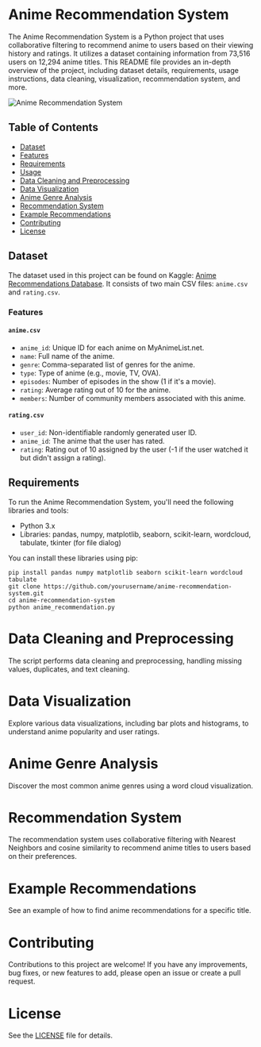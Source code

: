 # Anime Recommendation System

The Anime Recommendation System is a Python project that uses collaborative filtering to recommend anime to users based on their viewing history and ratings. It utilizes a dataset containing information from 73,516 users on 12,294 anime titles. This README file provides an in-depth overview of the project, including dataset details, requirements, usage instructions, data cleaning, visualization, recommendation system, and more.

![Anime Recommendation System](https://storage.googleapis.com/kaggle-datasets-images/1225408/2045512/556c46d136da51c2ac6690b199f1c6e5/dataset-cover.jpeg?t=2021-03-21-23-20-40.png)

## Table of Contents

- [Dataset](#dataset)
- [Features](#features)
- [Requirements](#requirements)
- [Usage](#usage)
- [Data Cleaning and Preprocessing](#data-cleaning-and-preprocessing)
- [Data Visualization](#data-visualization)
- [Anime Genre Analysis](#anime-genre-analysis)
- [Recommendation System](#recommendation-system)
- [Example Recommendations](#example-recommendations)
- [Contributing](#contributing)
- [License](#license)

## Dataset

The dataset used in this project can be found on Kaggle: [Anime Recommendations Database](https://www.kaggle.com/datasets/CooperUnion/anime-recommendations-database). It consists of two main CSV files: `anime.csv` and `rating.csv`.

### Features

#### `anime.csv`

- `anime_id`: Unique ID for each anime on MyAnimeList.net.
- `name`: Full name of the anime.
- `genre`: Comma-separated list of genres for the anime.
- `type`: Type of anime (e.g., movie, TV, OVA).
- `episodes`: Number of episodes in the show (1 if it's a movie).
- `rating`: Average rating out of 10 for the anime.
- `members`: Number of community members associated with this anime.

#### `rating.csv`

- `user_id`: Non-identifiable randomly generated user ID.
- `anime_id`: The anime that the user has rated.
- `rating`: Rating out of 10 assigned by the user (-1 if the user watched it but didn't assign a rating).

## Requirements

To run the Anime Recommendation System, you'll need the following libraries and tools:

- Python 3.x
- Libraries: pandas, numpy, matplotlib, seaborn, scikit-learn, wordcloud, tabulate, tkinter (for file dialog)

You can install these libraries using pip:

```shell
pip install pandas numpy matplotlib seaborn scikit-learn wordcloud tabulate
git clone https://github.com/yourusername/anime-recommendation-system.git
cd anime-recommendation-system
python anime_recommendation.py
```

# Data Cleaning and Preprocessing

The script performs data cleaning and preprocessing, handling missing values, duplicates, and text cleaning.

# Data Visualization

Explore various data visualizations, including bar plots and histograms, to understand anime popularity and user ratings.

# Anime Genre Analysis

Discover the most common anime genres using a word cloud visualization.

# Recommendation System

The recommendation system uses collaborative filtering with Nearest Neighbors and cosine similarity to recommend anime titles to users based on their preferences.

# Example Recommendations

See an example of how to find anime recommendations for a specific title.

# Contributing

Contributions to this project are welcome! If you have any improvements, bug fixes, or new features to add, please open an issue or create a pull request.

# License

See the [LICENSE](https://creativecommons.org/publicdomain/zero/1.0/) file for details.

